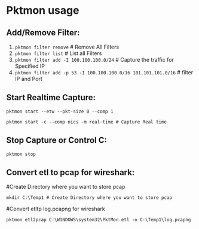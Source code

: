 # Pktmon usage

## **Add/Remove Filter:**

1. `pktmon filter remove` # Remove All Filters
2. `pktmon filter list`   # List all Filters
3. `pktmon filter add -I 100.100.100.0/24` # Capture the traffic for Specified IP
4. `pktmon filter add -p 53 -I 100.100.100.0/16 101.101.101.0/16` # filter IP and Port

## Start Realtime Capture:

`pktmon start --etw --pkt-size 0 --comp 1`

`pktmon start -c --comp nics -m real-time # Capture Real time`

## Stop Capture or Control C:

`pktmon stop`

## Convert etl to pcap for wireshark:

#Create Directory where you want to store pcap

`mkdir C:\Temp1 # Create Directory where you want to store pcap`

#Convert etltp log.pcapng for wireshark

`pktmon etl2pcap C:\WINDOWS\system32\PktMon.etl -o C:\Temp1\log.pcapng `
